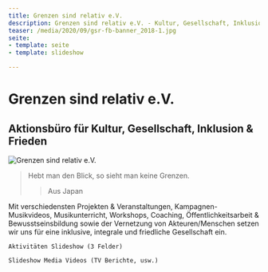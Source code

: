 ```yaml
---
title: Grenzen sind relativ e.V.
description: Grenzen sind relativ e.V. - Kultur, Gesellschaft, Inklusion & Frieden
teaser: /media/2020/09/gsr-fb-banner_2018-1.jpg
seite:
- template: seite
- template: slideshow

---
```


# Grenzen sind relativ e.V. 

## Aktionsbüro für Kultur, Gesellschaft, Inklusion & Frieden

![Grenzen sind relativ e.V.](/media/2020/09/gsr-fb-banner_2018-1.jpg)

> Hebt man den Blick, so sieht man keine Grenzen.
>> Aus Japan

Mit verschiedensten Projekten & Veranstaltungen, Kampagnen-Musikvideos, Musikunterricht, Workshops, Coaching, Öffentlichkeitsarbeit & Bewusstseinsbildung sowie der Vernetzung von Akteuren/Menschen setzen wir uns für eine inklusive, integrale und friedliche Gesellschaft ein.

    Aktivitäten Slideshow (3 Felder)
    
    Slideshow Media Videos (TV Berichte, usw.)
